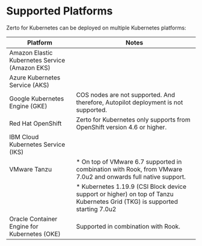 # Supported Platforms

Zerto for Kubernetes can be deployed on multiple Kubernetes platforms:

| Platform                             | Notes |
| ------------------------------------ | ------ |
| Amazon Elastic Kubernetes Service (Amazon EKS) |    |
| Azure Kubernetes Service (AKS)  |    |
| Google Kubernetes Engine (GKE)  | COS nodes are not supported. And therefore, Autopilot deployment is not supported.  |
| Red Hat OpenShift  | Zerto for Kubernetes only supports from OpenShift version 4.6 or higher.  |
| IBM Cloud Kubernetes Service (IKS)  |    |
| VMware Tanzu  | * On top of VMware 6.7 supported in combination with Rook, from VMware 7.0u2 and onwards full native support.|
|  | * Kubernetes 1.19.9 (CSI Block device support or higher) on top of Tanzu Kubernetes Grid (TKG) is supported starting 7.0u2  |
| Oracle Container Engine for Kubernetes (OKE) | Supported in combination with Rook. ||
